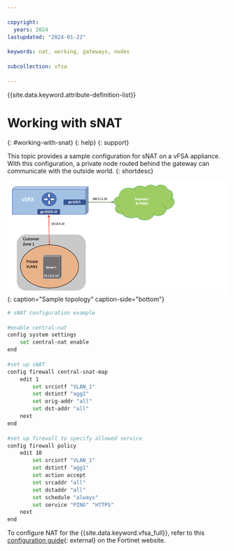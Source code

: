```yaml
---

copyright:
  years: 2024
lastupdated: "2024-01-22"

keywords: nat, working, gateways, nodes

subcollection: vfsa

---
```


{{site.data.keyword.attribute-definition-list}}

# Working with sNAT
{: #working-with-snat}
{: help}
{: support}

This topic provides a sample configuration for sNAT on a vFSA appliance. With this configuration, a private node routed behind the gateway can communicate with the outside world.
{: shortdesc}

![Sample topology](images/Sample-Topology-SNAT.png "Sample topology"){: caption="Sample topology" caption-side="bottom"}


```sh
# sNAT configuration example

#enable central-nat
config system settings
    set central-nat enable
end

#set up sNAT
config firewall central-snat-map
    edit 1
        set srcintf "VLAN_1"
        set dstintf "agg1"
        set orig-addr "all"
        set dst-addr "all"
    next
end

#set up firewall to specify allowed service
config firewall policy
    edit 10
        set srcintf "VLAN_1"
        set dstintf "agg1"
        set action accept
        set srcaddr "all"
        set dstaddr "all"
        set schedule "always"
        set service "PING" "HTTPS"
    next
end
```

To configure NAT for the {{site.data.keyword.vfsa_full}}, refer to this [configuration guide](https://docs.fortinet.com/document/fortigate/7.4.3/administration-guide/421028/central-snat){: external} on the Fortinet website.
